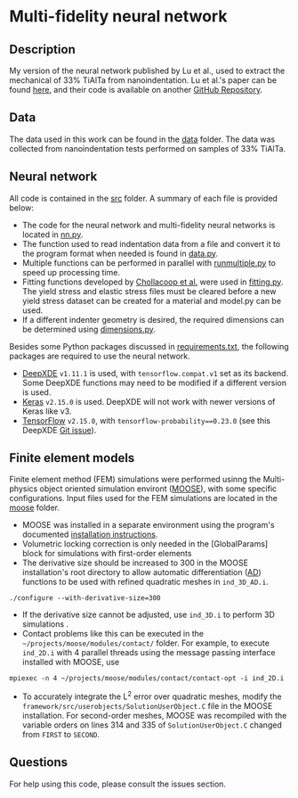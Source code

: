 # Multi-fidelity neural network

## Description
My version of the neural network published by Lu et al., used to extract the mechanical of 33% TiAlTa from nanoindentation.
Lu et al.'s paper can be found [here](https://doi.org/10.1073/pnas.1922210117), and their code is available on another [GitHub Repository](https://github.com/lululxvi/deep-learning-for-indentation).

## Data
The data used in this work can be found in the [data](data) folder. The data was collected from nanoindentation tests performed on samples of 33% TiAlTa.

## Neural network
All code is contained in the [src](src) folder. A summary of each file is provided below:
- The code for the neural network and multi-fidelity neural networks is located in [nn.py](src/nn.py).
- The function used to read indentation data from a file and convert it to the program format when needed is found in [data.py](src/data.py).
- Multiple functions can be performed in parallel with [runmultiple.py](src/runmultiple.py) to speed up processing time.
- Fitting functions developed by [Chollacoop et al.](https://doi.org/10.1016/S1359-6454(03)00186-1) were used in [fitting.py](src/fitting.py). The yield stress and elastic stress files must be cleared before a new yield stress dataset can be created for a material and model.py can be used.
- If a different indenter geometry is desired, the required dimensions can be determined using [dimensions.py](src/dimensions.py).

Besides some Python packages discussed in [requirements.txt](src/requirements.txt), the following packages are required to use the neural network.
- [DeepXDE](https://github.com/lululxvi/deepxde) `v1.11.1` is used, with `tensorflow.compat.v1` set as its backend. Some DeepXDE functions may need to be modified if a different version is used.
- [Keras](https://keras.io/) `v2.15.0` is used. DeepXDE will not work with newer versions of Keras like v3.
- [TensorFlow](https://www.tensorflow.org/) `v2.15.0`, with `tensorflow-probability==0.23.0` (see this DeepXDE [Git issue](https://github.com/lululxvi/deepxde/issues/1682)).

## Finite element models
Finite element method (FEM) simulations were performed usinng the Multi-physics object oriented simulation environt ([MOOSE](https://mooseframework.inl.gov/)), with some specific configurations. Input files used for the FEM simulations are located in the [moose](moose) folder.
- MOOSE was installed in a separate environment using the program's documented [installation instructions](https://mooseframework.inl.gov/releases/moose/2021-09-15/getting_started/installation/). 
- Volumetric locking correction is only needed in the \[GlobalParams\] block for simulations with first-order elements
- The derivative size should be increased to 300 in the MOOSE installation's root directory to allow automatic differentiation ([AD](https://mooseframework.inl.gov/automatic_differentiation/)) functions to be used with refined quadratic meshes in `ind_3D_AD.i`.
```
./configure --with-derivative-size=300
```
- If the derivative size cannot be adjusted, use `ind_3D.i` to perform 3D simulations . 
- Contact problems like this can be executed in the `~/projects/moose/modules/contact/` folder. For example, to execute `ind_2D.i` with 4 parallel threads using the message passing interface installed with MOOSE, use
```
mpiexec -n 4 ~/projects/moose/modules/contact/contact-opt -i ind_2D.i
```
- To accurately integrate the L$`^2`$ error over quadratic meshes, modify the `framework/src/userobjects/SolutionUserObject.C` file in the MOOSE installation. For second-order meshes, MOOSE was recompiled with the variable orders on lines 314 and 335 of `SolutionUserObject.C` changed from `FIRST` to `SECOND`.

## Questions
For help using this code, please consult the issues section.